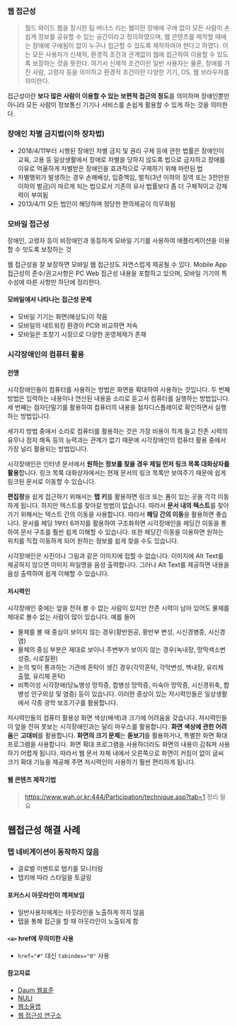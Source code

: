 ### 웹 접근성
> 월드 와이드 웹을 창시한 팀 버너스 리는 웹이란 장애에 구애 없이 모든 사람이 손쉽게 정보를 공유할 수 있는 공간이라고 정의하였으며,
웹 콘텐츠를 제작할 때에는 장애에 구애됨이 없이 누구나 접근할 수 있도록 제작하여야 한다고 하였다. 이는 모든 사용자가 신체적, 환경적 조건과
관계없이 웹에 접근하여 이용할 수 있도록 보장하는 것을 뜻한다. 여기서 신체적 조건이란 일반 사용자는 물론, 장애를 가진 사람, 고령자 등을 의미하고
환경적 조건이란 다양한 기기, OS, 웹 브라우저를 의미한다.

접근성이란 **보다 많은 사람이 이용할 수 있는 보편적 접근의 정도**를 의미하며
장애인뿐만 아니라 모든 사람이 정보통신 기기나 서비스를 손쉽게 활용할 수 있게 하는 것을 의미한다.

### 장애인 차별 금지법(이하 장차법)
- 2018/4/11부터 시행된 장애인 차별 금지 및 권리 구제 등에 관한 법률은 장애인이 교육, 고용 등 일상생활에서 장애로
차별을 당하지 않도록 법으로 금지하고 장애를 이유로 억울하게 차별받은 장애인을 효과적으로 구제하기 위해 마련된 법
- 차별행위가 발생하는 경우 손해배상, 입증책임, 벌칙(3년 이하의 징역 또는 3천만원 이하의 벌금)이 따르게 되는 법으로서
기존의 유사 법률보다 좀 더 구체적이고 강제력이 부여됨
- 2013/4/11 모든 법인이 해당하며 정당한 편의제공이 의무화됨

### 모바일 접근성
장애인, 고령자 등이 비장애인과 동등하게 모바일 기기를 사용하여 애플리케이션을 이용할 수 잇도록 보장하는 것

웹 접근성을 잘 보장하면 모바일 웹 접근성도 자연스럽게 제공될 수 있다. Mobile App 접근성의 준수/권고사항은
PC Web 접근성 내용을 포함하고 있으며, 모바일 기기의 특수성에 따른 사항만 하단에 정리한다.

#### 모바일에서 나타나는 접근성 문제
- 모바일 기기는 화면(해상도)이 작음
- 모바일의 네트워킹 환경이 PC와 비교하면 저속
- 모바일은 초창기 시장으로 다양한 운영체제가 존재

### 시각장애인의 컴퓨터 활용
#### 전맹
시각장애인들이 컴퓨터를 사용하는 방법은 화면을 확대하여 사용하는 것입니다. 두 번째 방법은 입력하는 내용이나 연산된 내용을 소리로
듣고서 컴퓨터를 실행하는 방법입니다. 세 번째는 점자단말기를 활용하여 컴퓨터의 내용을 점자디스플레이로 확인하면서 실행하는 방법입니다.

세가지 방법 중에서 소리로 컴퓨터를 활용하는 것은 가장 비용이 적게 들고 잔존 시력의 유무나 점자 해독 등의
능력과는 관계가 없기 때문에 시각장애인의 컴퓨터 활용 중에서 가장 널리 활용되는 방법입니다.

시각장애인은 인터넷 문서에서 **원하는 정보를 찾을 경우 제일 먼저 링크 목록 대화상자를 활용**합니다.
링크 목록 대화상자에서는 현재 문서의 링크 목록만 보여주기 때문에 쉽게 링크된 문서로 이동할 수 있습니다.

**편집창**을 쉽게 접근하기 위해서는 **탭 키**를 활용하면 링크 또는 폼이 있는 곳을 각각 이동하게 됩니다.
하지만 텍스트를 찾아갈 방법이 없습니다. 따라서 **문서 내의 텍스트**를 찾아가기 위해서는 텍스트 간의 이동을 사용합니다.
따라서 **헤딩 간의 이동**을 활용하면 좋습니다. 문서를 헤딩 1부터 6까지를 활용하여 구조화하면 시각장애인을 헤딩간 이동을
통하여 문서 구조를 훨씬 쉽게 이해할 수 있습니다. 또한 헤딩간 이동을 이용하면 원하는 위치를 직접 이동하게 되어 원하는 정보를 쉽게 찾을 수도 있습니다.

시각장애인은 사진이나 그림과 같은 이미지에 접할 수 없습니다. 이미지에 Alt Text를 제공하지 않으면
이미지 파일명을 음성 출력합니다. 그러나 Alt Text를 제공하면 내용을 음성 출력하여 쉽게 이해할 수 있습니다.

#### 저시력인
시각장애인 중에는 앞을 전혀 볼 수 없는 사람이 있지만 잔존 시력이 남아 있어도 물체를 제대로 볼수 없는 사람이 많이 있습니다.
예를 들어
- 물체를 볼 때 중심이 보이지 않는 경우(황반원공, 황반부 변성, 시신경병증, 시신경염)
- 물체의 중심 부분은 제대로 보이나 주변부가 보이지 않는 경우(녹내장, 망막색소변성증, 시로질환)
- 눈의 빛이 통과하는 기관에 혼탁이 생긴 경우(각막혼탁, 각막변성, 백내장, 유리체 출혈, 유리체 혼탁)
- 비특이성 시각장애(당뇨병성 망작증, 합병성 망막증, 미숙아 망막증, 시신경위축, 합병성 안구외상 및 염증)
등이 있습니다.
이러한 증상이 있는 저시력인들은 일상생활에서 각종 광학 보조기구를 활용합니다.

저시력인들의 컴퓨터 활용상 화면 색상(배색)과 크기에 어려움을 갖습니다. 저시력인들이 앞을 전혀 못보는 시각장애인과는
달리 마우스를 활용합니다. **화면 색상에 관한 어려움**은 **고대비**를 활용합니다.
**화면의 크기 문제**는 **돋보기**를 활용하거나, 특별한 화면 확대 프로그램을 사용합니다. 화면 확대 프로그램을 사용하더라도 화면의 내용이 감춰져 사용하기 어렵게 됩니다. 따라서 웹 문서 자체 내에서 오른쪽으로 화면이 커짐이 없이 글씨 크기 확대 기능을 제공해 주면 저시력인이 사용하기 훨씬 편리하게 됩니다.

#### 웹 콘텐츠 제작기법
> https://www.wah.or.kr:444/Participation/technique.asp?tab=1 정리 필요

## 웹접근성 해결 사례
### 탭 네비게이션이 동작하지 않음
- 글로벌 이벤트로 탭키를 모니터링
- 탭키에 따라 스타일을 토글링

#### 포커스시 아웃라인이 깨져보임
- 일반사용자에게는 아웃라인을 노출하게 하지 않음
- 탭을 통해 접근을 할 때 아웃라인이 노출되게 함

#### `<a>` href에 무의미한 사용
- `href="#"` 대신 `tabindex="0"` 사용

#### 참고자료
- [Daum 웹표준](http://darum.daum.net/accessibility/intro)
- [NULI](https://nuli.navercorp.com/sharing/a11y/awareness)
- [웹소울랩](http://www.websoul.co.kr/accessibility/define.asp)
- [웹 접근성 연구소](http://www.wah.or.kr/Accessibility/define.asp)
